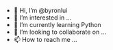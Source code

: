 - 👋 Hi, I’m @byronlui
- 👀 I’m interested in ...
- 🌱 I’m currently learning Python
- 💞️ I’m looking to collaborate on ...
- 📫 How to reach me ...

<!---
byronlui/byronlui is a ✨ special ✨ repository because its `README.md` (this file) appears on your GitHub profile.
You can click the Preview link to take a look at your changes.
--->
